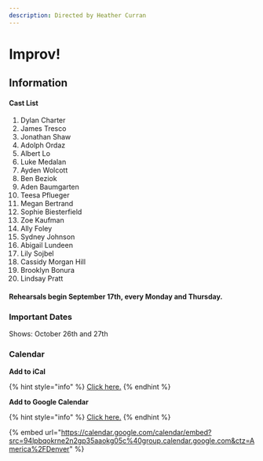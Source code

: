 ```yaml
---
description: Directed by Heather Curran
---
```


# Improv!

## Information

#### Cast List

1. Dylan Charter
2. James Tresco
3. Jonathan Shaw
4. Adolph Ordaz
5. Albert Lo
6. Luke Medalan
7. Ayden Wolcott
8. Ben Beziok
9. Aden Baumgarten
10. Teesa Pflueger
11. Megan Bertrand
12. Sophie Biesterfield
13. Zoe Kaufman
14. Ally Foley
15. Sydney Johnson
16. Abigail Lundeen
17. Lily Sojbel
18. Cassidy Morgan Hill
19. Brooklyn Bonura
20. Lindsay Pratt

#### **Rehearsals begin September 17th, every Monday and Thursday.**

### Important Dates

Shows: October 26th and 27th

### Calendar

**Add to iCal**

{% hint style="info" %}
[Click here.](http://lhstheatrecompany.com/calendar/improv/)
{% endhint %}

**Add to Google Calendar**

{% hint style="info" %}
[Click here.](https://calendar.google.com/calendar/b/5?cid=OTRscGJxb2tybmUybjJncDM1YWFva2cwNWNAZ3JvdXAuY2FsZW5kYXIuZ29vZ2xlLmNvbQ)
{% endhint %}

{% embed url="https://calendar.google.com/calendar/embed?src=94lpbqokrne2n2gp35aaokg05c%40group.calendar.google.com&ctz=America%2FDenver" %}

